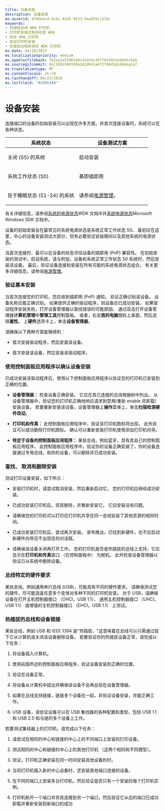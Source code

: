 ```yaml
---
title: 设备安装
description: 设备安装
ms.assetid: 47bbe4cd-bcbc-42d5-9513-9ea659c123dc
keywords:
- 热插拔总线 WDK 打印机
- 打印机安装过程将检查 WDK
- 状态 WDK 打印机
- 验证打印机安装
- 安装驱动程序测试 WDK 打印机
ms.date: 04/20/2017
ms.localizationpriority: medium
ms.openlocfilehash: fb2aa1e52965d9c2e243c45f76e3925e5645c6a6
ms.sourcegitcommit: 0cc5051945559a242d941a6f2799d161d8eba2a7
ms.translationtype: MT
ms.contentlocale: zh-CN
ms.lasthandoff: 04/23/2019
ms.locfileid: "63365348"
---
```

# <a name="device-installation"></a>设备安装


连接端口的设备的初始安装可以出现在许多方面，并首次连接设备时，系统可以在各种状态。

<table>
<colgroup>
<col width="50%" />
<col width="50%" />
</colgroup>
<thead>
<tr class="header">
<th>系统状态</th>
<th>设备测试方案</th>
</tr>
</thead>
<tbody>
<tr class="odd">
<td><p>关闭 (S5) 的系统</p></td>
<td><p>启动安装</p></td>
</tr>
<tr class="even">
<td><p>系统工作状态 (S0)</p></td>
<td><p>基即插即用</p></td>
</tr>
<tr class="odd">
<td><p>处于睡眠状态 (S1-S4) 的系统</p></td>
<td><p>请参阅<a href="power-management.md" data-raw-source="[Power Management](power-management.md)">电源管理</a>。</p></td>
</tr>
</tbody>
</table>

 

有关详细信息，请参阅[系统的电源状态](https://msdn.microsoft.com/library/windows/hardware/ff564571)WDK 文档中并[系统电源状态](https://go.microsoft.com/fwlink/p/?linkid=51899)Microsoft Windows SDK 文档中。

设备的初始安装会在最常见的系统电源状态是系统正常工作状态 S0。 最初应在这里，中心的设备安装测试大部分，但务必要验证安装期间以及其他系统的电源状态。

当首次连接时，最可以在设备的状态评估设备的插即用 (PnP) 兼容性。 在初始安装的测试中，启动系统，请与附加，设备和系统正常工作状态 S0 系统时，然后安装该设备。 最后，验证设备连接和安装在所有可能的系统电源状态组合。 有关更多详细信息，请参阅[电源管理](power-management.md)。

### <a name="verifying-basic-installation"></a>验证基本安装

当首次连接您的打印机，您应收到插即用 (PnP) 通知。 验证正确识别该设备。 设备名称应能正确识别。 如果提供正确的驱动程序，则设备应已成功安装。 如果驱动程序安装失败，打开设备管理器以查找错误的可能原因。 通过双击打开设备管理器**计算机管理**中**管理工具**控制面板。 或者，右击**我的电脑**图标上桌面，然后选择**属性**。 上**硬件**选项卡上，单击**设备管理器**。

请确保以下两种方案能够顺利：

-   首次安装驱动程序，然后安装该设备。

-   首次安装该设备，然后安装该驱动程序。

### <a name="using-control-panel-applications-to-confirm-device-installation"></a>使用控制面板应用程序以确认设备安装

已成功安装该驱动程序后，使用以下控制面板应用程序以验证您的打印机已安装到正确的位置。

-   **设备管理器：** 检查设备正确安装。 它应在其已连接的总线根据树中列出。 从设备管理器中，验证您的打印机正确地响应请求到禁用/重新 enable 并卸载/安装设备。 若要重新安装该设备，设备管理器上**操作**菜单上，单击**扫描检测硬件改动**。

-   **打印机和传真：** 此控制面板应用程序中，验证该打印机图标将出现。 此外验证可以成功删除打印机图标。 确认可以重新安装打印机使用添加打印机向导。

-   **特定于设备的控制面板应用程序：** 某些总线，例如蓝牙，具有其自己的控制面板应用程序。 此控制面板应用程序中，验证你的设备正确安装了，你的设备连接通过专用总线，和你的设备，可以删除并已成功安装。

### <a name="finding-canceling-and-deleting-installations"></a>查找、 取消和删除安装

测试打印设备安装，如下所示：

-   安装打印机时，请尝试取消安装，然后重新启动它。 您的打印机应继续成功安装。

-   已成功安装打印机后，将其删除，并重新安装它。 它应安装没有问题。

-   请确保您的打印机可以打印在打印机共享在同一总线安装了其他资源的相同时间。

-   已成功安装打印机后，尝试再次安装。 宣布推出，已找到新硬件，也不应启动新硬件向导应不出现任何对话框。

-   请确保该设备关闭再打开工作。 您的打印机是否是热插拔的总线上支持，它应显示在**打印机和传真**窗口 （在控制面板中） 为脱机。 此外检查设备管理器以验证已从系统中删除设备。

### <a name="bus-specific-hardware-requirements"></a>总线特定的硬件要求

某些总线，例如通用串行总线 (USB)，可能具有不同的硬件要求。 请确保测试您的硬件，尽可能涵盖任意多个变体对多种不同的打印机安装。 对于 USB，请确保设备在打开主机控制器接口 （OHCI，USB 1.1）、 通用主机控制器接口 （UHCI，USB 1.1） 或增强的主机控制器接口 （EHCI，USB 1.1） 上测试。

### <a name="hot-pluggable-buses-and-device-chaining"></a>热插拔的总线和设备链接

某些总线，例如 USB 和 IEEE 1394 是"热插拔，"这意味着在总线可以只需通过拔下它从计算机或关闭该设备删除设备。 若要验证你的热插拔设备正常，请完成以下任务：

1.  将设备插入计算机。

2.  使用前面所述的控制面板应用程序，验证设备安装到正确的位置。

3.  验证在设备正常。

4.  将设备从计算机中拔出并确保该设备不会再出现在设备管理器。

5.  如果在总线支持链接，链接多个设备在一起，并验证设备安装，并能正确工作。

6.  USB 设备，请验证设备可以在 USB 集线器的各种配置和类型，包括 USB 1.1 和 USB 2.0 和与链的多个设备上工作。

若要测试集线器上的打印机，请完成以下任务：

1.  请尝试在相同的中心和链接的中心上的不同端口上安装的打印设备。

2.  测试相同的中心和链接的中心上的其他打印机 （这两个相同和不同模型）。

3.  验证，打印机正确安装在同一时间安装其他设备的时。

4.  当将打印机插入新的中心设备时，还安装其他端口连接的设备。

5.  在不同的端口上安装多台打印机，然后验证是否只有一个安装的每个打印机实例。

6.  打印机断开一个端口并将其连接到另一个端口，然后验证它从旧的端口已成功卸载并重新安装到新端口的成功

 

 





